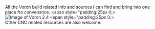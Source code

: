 All the Voron build related info and sources I can find and bring into one place fro convenance.
<span style="padding:25px 0;>   
![Image of Voron 2.4](http://vorondesign.com/images/voron2.4.jpg) </span>
<span style="padding:25px 0;>  
Other CNC related resources are also welcome. </span>
